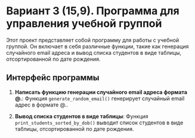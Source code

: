 # Вариант 3 (15,9). Программа для управления учебной группой

Этот проект представляет собой программу для работы с учебной группой. Он включает в себя различные функции, такие как генерация случайного email адреса и вывод списка студентов в виде таблицы, отсортированной по дате рождения.

## Интерфейс программы

1. **Написать функцию генерации случайного email адреса формата <name>@<domen>.<local>**: 
   Функция `generate_random_email()` генерирует случайный email адрес в формате <name>@<domain>.<local>.

2. **Вывод списка студентов в виде таблицы**:
   Функция `print_students_sorted_by_dob()` выводит список студентов в виде таблицы, отсортированной по дате рождения.

